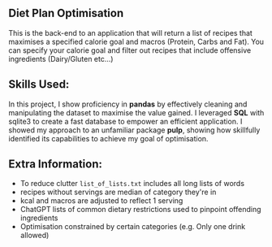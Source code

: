 ## Diet Plan Optimisation
This is the back-end to an application that will return a list of recipes that maximises a specified calorie goal and macros (Protein, Carbs and Fat). You can specify your calorie goal and filter out recipes that include offensive ingredients (Dairy/Gluten etc...)

## Skills Used:
In this project, I show proficiency  in **pandas** by effectively cleaning and manipulating the dataset to maximise the value gained. I leveraged **SQL** with sqlite3 to create a fast database to empower an efficient application. I showed my approach to an unfamiliar package **pulp**, showing how skillfully identified its capabilities to achieve my goal of optimisation.

## Extra Information:
- To reduce clutter ```list_of_lists.txt``` includes all long lists of words
- recipes without servings are median of category they're in
- kcal and macros are adjusted to reflect 1 serving
- ChatGPT lists of common dietary restrictions used to pinpoint offending ingredients
- Optimisation constrained by certain categories (e.g. Only one drink allowed)

